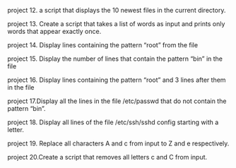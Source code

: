 project 12. a script that displays the 10 newest files in the current directory.

project 13. Create a script that takes a list of words as input and prints only words that appear exactly once.

project 14. Display lines containing the pattern “root” from the file

project 15. Display the number of lines that contain the pattern “bin” in the file 

project 16. Display lines containing the pattern “root” and 3 lines after them in the file

project 17.Display all the lines in the file /etc/passwd that do not contain the pattern “bin”.

project 18. Display all lines of the file /etc/ssh/sshd config starting with a letter.

project 19. Replace all characters A and c from input to Z and e respectively.

project 20.Create a script that removes all letters c and C from input.

